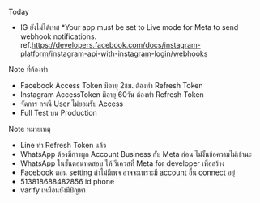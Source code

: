 Today
- IG ยังไม่ได้เทส *Your app must be set to Live mode for Meta to send webhook notifications. ref.https://developers.facebook.com/docs/instagram-platform/instagram-api-with-instagram-login/webhooks

Note ที่ต้องทำ
- Facebook Access Token มีอายุ 2ชม. ต้องทำ Refresh Token
- Instagram AccessToken มีอายุ 60วัน ต้องทำ Refresh Token
- จัดการ กรณี User ไม่ยอมรับ Access
- Full Test บน Production

Note หมายเหตุ
- Line ทำ Refresh Token แล้ว
- WhatsApp ต้องมีการผูก Account Business กับ Meta ก่อน ไม่งั้นข้อความไม่เข้านะ
- WhatsApp ในขั้นตอนทดสอบ ให้ รีเควสที่ Meta for developer เพื่อสร้าง
- Facebook ตอน setting ถ้าไม่มีเพจ อาจจะเพราะมี account อื่น connect อยุ่
- 513818688482856 id phone
- varify เหมือนยังมีปัญหา